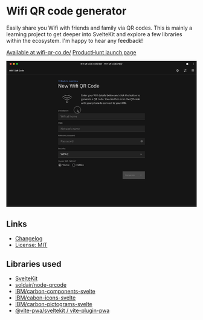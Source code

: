 # Wifi QR code generator

Easily share you Wifi with friends and family via QR codes. This is
mainly a learning project to get deeper into SvelteKit and explore
a few libraries within the ecosystem. I'm happy to hear any feedback!

[Available at wifi-qr-co.de/](https://wifi-qr-co.de/)
[ProductHunt launch page](https://www.producthunt.com/posts/wifi-qr-code)

![Screen recording of Wifi QR code generator](./media/screenrecording.gif)

## Links

- [Changelog](./CHANGELOG.md)
- [License: MIT](./LICENSE)

## Libraries used

- [SvelteKit](https://kit.svelte.dev)
- [soldair/node-qrcode](https://github.com/soldair/node-qrcode)
- [IBM/carbon-components-svelte](https://github.com/IBM/carbon-components-svelte)
- [IBM/cabon-icons-svelte](https://github.com/IBM/carbon-icons-svelte)
- [IBM/carbon-pictograms-svelte](https://github.com/IBM/carbon-pictograms-svelte)
- [@vite-pwa/sveltekit / vite-plugin-pwa](https://vite-pwa-org.netlify.app/frameworks/sveltekit.html)
